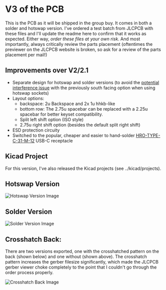 # V3 of the PCB

This is the PCB as it will be shipped in the group buy. It comes in both a solder and hotswap version. 
I've ordered a test batch from JLCPCB with these files and I'll update the readme here to confirm that it works as expected.
Either way, *order these files at your own risk*.
And most importantly, always critically review the parts placement (oftentimes the previewer on the JLCPCB website is broken, so ask for a review of the parts placement per mail!)

## Improvements over V2/2.1

- Separate design for hotswap and solder versions (to avoid the [potential interference issue](https://www.youtube.com/watch?v=Bh93sXRh4x4&vl=en) with the previously south facing  option when using hotswap sockets)
- Layout options:
  - backspace: 2u Backspace and 2x 1u hhkb-like
  - bottom row: The 2.75u spacebar can be replaced with a 2.25u spacebar for better keyset compatibility.
  - Split left shift option (ISO style)
  - 2.75u right shift option (besides the default split right shift)
- ESD protection circuity
- Switched to the popular, cheaper and easier to hand-solder [HRO-TYPE-C-31-M-12](https://lcsc.com/product-detail/USB-Type-C_Korean-Hroparts-Elec-TYPE-C-31-M-12_C165948.html) USB-C receptacle

## Kicad Project
For this version, I've also released the Kicad projects (see ../kicad/projects).

## Hotswap Version
![Hotswap Version Image](https://i.imgur.com/3CGNeox.png)

## Solder Version
![Solder Version Image](https://i.imgur.com/DP67VNZ.png)

## Crosshatch Back:
There are two versions exported, one with the crosshatched pattern on the back (shown below) and one without (shown above).
The crosshatch pattern increases the gerber filesize significantly, which made the JLCPCB gerber viewer choke completely to the point that I couldn't go through the order process properly.

![Crosshatch Back Image](https://i.imgur.com/kUrYCUo.png)
